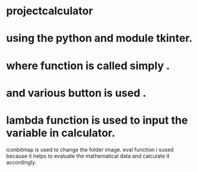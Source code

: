 # projectcalculator
# using the python and module tkinter.
# where function is called simply .
# and various button is used .
# lambda function is used to input the variable in calculator.
 iconbitmap is used to change the folder image.
 eval function i sused because it helps to evaluate the mathematical data and calculate it accordingly.
 
